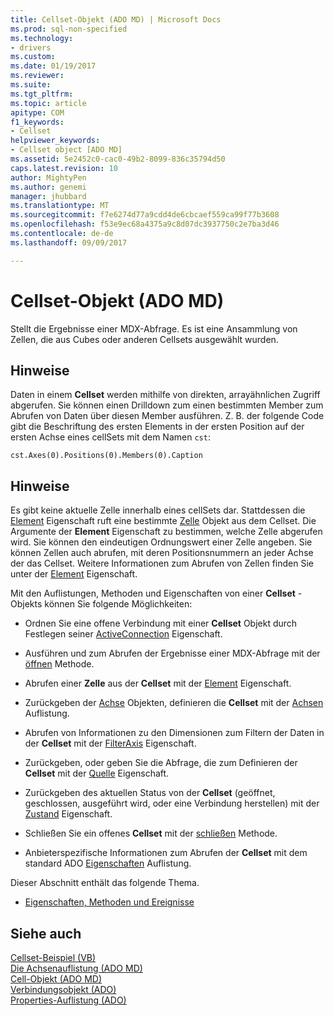 ```yaml
---
title: Cellset-Objekt (ADO MD) | Microsoft Docs
ms.prod: sql-non-specified
ms.technology:
- drivers
ms.custom: 
ms.date: 01/19/2017
ms.reviewer: 
ms.suite: 
ms.tgt_pltfrm: 
ms.topic: article
apitype: COM
f1_keywords:
- Cellset
helpviewer_keywords:
- Cellset object [ADO MD]
ms.assetid: 5e2452c0-cac0-49b2-8099-836c35794d50
caps.latest.revision: 10
author: MightyPen
ms.author: genemi
manager: jhubbard
ms.translationtype: MT
ms.sourcegitcommit: f7e6274d77a9cdd4de6cbcaef559ca99f77b3608
ms.openlocfilehash: f53e9ec68a4375a9c8d07dc3937750c2e7ba3d46
ms.contentlocale: de-de
ms.lasthandoff: 09/09/2017

---
```

# <a name="cellset-object-ado-md"></a>Cellset-Objekt (ADO MD)
Stellt die Ergebnisse einer MDX-Abfrage. Es ist eine Ansammlung von Zellen, die aus Cubes oder anderen Cellsets ausgewählt wurden.  
  
## <a name="remarks"></a>Hinweise  
 Daten in einem **Cellset** werden mithilfe von direkten, arrayähnlichen Zugriff abgerufen. Sie können einen Drilldown zum einen bestimmten Member zum Abrufen von Daten über diesen Member ausführen. Z. B. der folgende Code gibt die Beschriftung des ersten Elements in der ersten Position auf der ersten Achse eines cellSets mit dem Namen `cst`:  
  
```  
cst.Axes(0).Positions(0).Members(0).Caption  
```  
  
## <a name="remarks"></a>Hinweise  
 Es gibt keine aktuelle Zelle innerhalb eines cellSets dar. Stattdessen die [Element](../../../ado/reference/ado-md-api/item-property-ado-md-cellset.md) Eigenschaft ruft eine bestimmte [Zelle](../../../ado/reference/ado-md-api/cell-object-ado-md.md) Objekt aus dem Cellset. Die Argumente der **Element** Eigenschaft zu bestimmen, welche Zelle abgerufen wird. Sie können den eindeutigen Ordnungswert einer Zelle angeben. Sie können Zellen auch abrufen, mit deren Positionsnummern an jeder Achse der das Cellset. Weitere Informationen zum Abrufen von Zellen finden Sie unter der [Element](../../../ado/reference/ado-md-api/item-property-ado-md-cellset.md) Eigenschaft.  
  
 Mit den Auflistungen, Methoden und Eigenschaften von einer **Cellset** -Objekts können Sie folgende Möglichkeiten:  
  
-   Ordnen Sie eine offene Verbindung mit einer **Cellset** Objekt durch Festlegen seiner [ActiveConnection](../../../ado/reference/ado-md-api/activeconnection-property-ado-md.md) Eigenschaft.  
  
-   Ausführen und zum Abrufen der Ergebnisse einer MDX-Abfrage mit der [öffnen](../../../ado/reference/ado-md-api/open-method-ado-md.md) Methode.  
  
-   Abrufen einer **Zelle** aus der **Cellset** mit der [Element](../../../ado/reference/ado-md-api/item-property-ado-md-cellset.md) Eigenschaft.  
  
-   Zurückgeben der [Achse](../../../ado/reference/ado-md-api/axis-object-ado-md.md) Objekten, definieren die **Cellset** mit der [Achsen](../../../ado/reference/ado-md-api/axes-collection-ado-md.md) Auflistung.  
  
-   Abrufen von Informationen zu den Dimensionen zum Filtern der Daten in der **Cellset** mit der [FilterAxis](../../../ado/reference/ado-md-api/filteraxis-property-ado-md.md) Eigenschaft.  
  
-   Zurückgeben, oder geben Sie die Abfrage, die zum Definieren der **Cellset** mit der [Quelle](../../../ado/reference/ado-md-api/source-property-ado-md.md) Eigenschaft.  
  
-   Zurückgeben des aktuellen Status von der **Cellset** (geöffnet, geschlossen, ausgeführt wird, oder eine Verbindung herstellen) mit der [Zustand](../../../ado/reference/ado-md-api/state-property-ado-md.md) Eigenschaft.  
  
-   Schließen Sie ein offenes **Cellset** mit der [schließen](../../../ado/reference/ado-md-api/close-method-ado-md.md) Methode.  
  
-   Anbieterspezifische Informationen zum Abrufen der **Cellset** mit dem standard ADO [Eigenschaften](../../../ado/reference/ado-api/properties-collection-ado.md) Auflistung.  
  
 Dieser Abschnitt enthält das folgende Thema.  
  
-   [Eigenschaften, Methoden und Ereignisse](../../../ado/reference/ado-md-api/cellset-object-properties-methods-and-events.md)  
  
## <a name="see-also"></a>Siehe auch  
 [Cellset-Beispiel (VB)](../../../ado/reference/ado-md-api/cellset-example-vb.md)   
 [Die Achsenauflistung (ADO MD)](../../../ado/reference/ado-md-api/axes-collection-ado-md.md)   
 [Cell-Objekt (ADO MD)](../../../ado/reference/ado-md-api/cell-object-ado-md.md)   
 [Verbindungsobjekt (ADO)](../../../ado/reference/ado-api/connection-object-ado.md)   
 [Properties-Auflistung (ADO)](../../../ado/reference/ado-api/properties-collection-ado.md)
